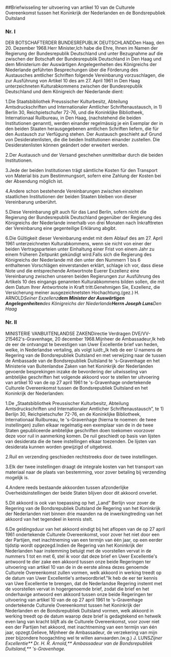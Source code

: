 <meta http-equiv='Content-Type' content='text/html; charset=utf-8' />

##Briefwisseling ter uitvoering van artikel 10 van de Culturele Overeenkomst tussen het Koninkrijk der Nederlanden en de Bondsrepubliek Duitsland

### Nr.  I  

DER BOTSCHAFTERDER BUNDESREPUBLIK DEUTSCHLANDDen Haag, den 20. Dezember 1968.Herr Minister,Ich habe die Ehre, Ihnen im Namen der Regierung der Bundesrepublik Deutschland und unter Bezugnahme auf die zwischen der Botschaft der Bundesrepublik Deutschland in Den Haag und dem Ministerium der Auswärtigen Angelegenheiten des Königreichs der Niederlande geführten Besprechungen über die Förderung des Austausches amtlicher Schriften folgende Vereinbarung vorzuschlagen, die zur Ausführung von Artikel 10 des am 27. April 1961 in Den Haag unterzeichneten Kulturabkommens zwischen der Bundesrepublik Deutschland und dem Königreich der Niederlande dient:

1.Die Staatsbibliothek Preussischer Kulturbesitz, Abteilung Amtsdruckschriften und Internationaler Amtlicher Schriftenaustausch, in 1) Berlin 30, Reichpietschufer 72-76, und die Koninklijke Bibliotheek, Internationaal Ruilbureau, in Den Haag, (nachstehend die beiden Institutionen genannt), werden einander regelmässig je ein Exemplar der in den beiden Staaten herausgegebenen amtlichen Schriften liefern, die für den Austausch zur Verfügung stehen. Der Austausch geschieht auf Grund von Desideratenlisten, die die beiden Institutionen einander zustellen. Die Desideratenlisten können geändert oder erweitert werden.

2.Der Austausch und der Versand geschehen unmittelbar durch die beiden Institutionen.

3.Jede der beiden Institutionen trägt sämtliche Kosten für den Transport von Material bis zum Bestimmungsort, sofern eine Zahlung der Kosten bei der Absendung möglich ist.

4.Andere schon bestehende Vereinbarungen zwischen einzelnen staatlichen Institutionen der beiden Staaten bleiben von dieser Vereinbarung unberührt.

5.Diese Vereinbarung gilt auch für das Land Berlin, sofern nicht die Regierung der Bundesrepublik Deutschland gegenüber der Regierung des Königreichs der Niederlande innerhalb von drei Monaten nach Inkrafttreten der Vereinbarung eine gegenteilige Erklärung abgibt.

6.Die Gültigkeit dieser Vereinbarung endet mit dem Ablauf des am 27. April 1961 unterzeichneten Kulturabkommens, wenn sie nicht von einer der beiden Vertragsparteien unter Einhaltung einer Frist von einem Jahr zu einem früheren Zeitpunkt gekündigt wird.Falls sich die Regierung des Königreichs der Niederlande mit den unter den Nummern 1 bis 6 enthaltenen Vorschlägen einverstanden erklärt, schlage ich vor, dass diese Note und die entsprechende Antwortnote Euerer Exzellenz eine Vereinbarung zwischen unseren beiden Regierungen zur Ausführung des Artikels 10 des eingangs genannten Kulturabkommens bilden sollen, die mit dem Datum Ihrer Antwortnote in Kraft tritt.Genehmigen Sie, Exzellenz, die Versicherung meiner ausgezeichnetsten Hochachtung.(gez.) H. ARNOLD*Seiner Exzellenz**dem Minister der Auswärtigen Angelegenheiten**des Königreichs der Niederlande**Herrn Joseph Luns**Den Haag*

### Nr.  II  

MINISTERIE VANBUITENLANDSE ZAKENDirectie Verdragen DVE/VV-215462's-Gravenhage, 20 december 1968.Mijnheer de Ambassadeur,Ik heb de eer de ontvangst te bevestigen van Uwer Excellentie brief van heden, welke, in Nederlandse vertaling, als volgt luidt:„Ik heb de eer U namens de Regering van de Bondsrepubliek Duitsland en met verwijzing naar de tussen de Ambassade van de Bondsrepubliek Duitsland te 's-Gravenhage en het Ministerie van Buitenlandse Zaken van het Koninkrijk der Nederlanden gevoerde besprekingen inzake de bevordering der uitwisseling van ambtelijke geschriften het volgende akkoord voor te stellen ter uitvoering van artikel 10 van de op 27 april 1961 te 's-Gravenhage ondertekende Culturele Overeenkomst tussen de Bondsrepubliek Duitsland en het Koninkrijk der Nederlanden:

1.De „Staatsbibliothek Preussischer Kulturbesitz, Abteilung Amtsdruckschriften und Internationaler Amtlicher Schriftenaustausch”, te 1) Berlijn 30, Reichpietschufer 72-76, en de Koninklijke Bibliotheek, Internationaal Ruilbureau, te 's-Gravenhage (hierna te noemen: de twee instellingen) zullen elkaar regelmatig een exemplaar van de in de twee Staten gepubliceerde ambtelijke geschriften doen toekomen voorzover deze voor ruil in aanmerking komen. De ruil geschiedt op basis van lijsten van desiderata die de twee instellingen elkaar toezenden. De lijsten van desiderata kunnen worden gewijzigd of uitgebreid.

2.Ruil en verzending geschieden rechtstreeks door de twee instellingen.

3.Elk der twee instellingen draagt de integrale kosten van het transport van materiaal naar de plaats van bestemming, voor zover betaling bij verzending mogelijk is.

4.Andere reeds bestaande akkoorden tussen afzonderlijke Overheidsinstellingen der beide Staten blijven door dit akkoord onverlet.

5.Dit akkoord is ook van toepassing op het „Land” Berlijn voor zover de Regering van de Bondsrepubliek Duitsland de Regering van het Koninkrijk der Nederlanden niet binnen drie maanden na de inwerkingtreding van het akkoord van het tegendeel in kennis stelt.

6.De geldingsduur van het akkoord eindigt bij het aflopen van de op 27 april 1961 ondertekende Culturele Overeenkomst, voor zover het niet door een der Partijen, met inachtneming van een termijn van één jaar, op een eerder tijdstip wordt opgezegd.Indien de Regering van het Koninkrijk der Nederlanden haar instemming betuigt met de voorstellen vervat in de nummers 1 tot en met 6, stel ik voor dat deze brief en Uwer Excellentie's antwoord te dier zake een akkoord tussen onze beide Regeringen ter uitvoering van artikel 10 van de in de eerste alinea dezes genoemde Culturele Overeenkomst zullen vormen, welk akkoord in werking treedt op de datum van Uwer Excellentie's antwoordbrief.”Ik heb de eer ter kennis van Uwe Excellentie te brengen, dat de Nederlandse Regering instemt met de voorstellen vervat in hogergenoemde brief, zodat die brief en het onderhavige antwoord een akkoord tussen onze beide Regeringen ter uitvoering van artikel 10 van de op 27 april 1961 te 's-Gravenhage ondertekende Culturele Overeenkomst tussen het Koninkrijk der Nederlanden en de Bondsrepubliek Duitsland vormen, welk akkoord in werking treedt op de datum waarop deze brief is gedagtekend en hetwelk even lang van kracht blijft als de Culturele Overeenkomst, voor zover niet een der Partijen het akkoord, met inachtneming van een termijn van één jaar, opzegt.Gelieve, Mijnheer de Ambassadeur, de verzekering van mijn zeer bijzondere hoogachting wel te willen aanvaarden.(w.g.) J. LUNS*Zijner Excellentie** Dr. H. R. Arnold,** Ambassadeur van de Bondsrepubliek Duitsland,** 's-Gravenhage.*
